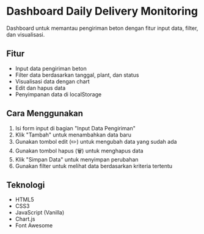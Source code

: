 # Dashboard Daily Delivery Monitoring

Dashboard untuk memantau pengiriman beton dengan fitur input data, filter, dan visualisasi.

## Fitur

- Input data pengiriman beton
- Filter data berdasarkan tanggal, plant, dan status
- Visualisasi data dengan chart
- Edit dan hapus data
- Penyimpanan data di localStorage

## Cara Menggunakan

1. Isi form input di bagian "Input Data Pengiriman"
2. Klik "Tambah" untuk menambahkan data baru
3. Gunakan tombol edit (✏️) untuk mengubah data yang sudah ada
4. Gunakan tombol hapus (🗑️) untuk menghapus data
5. Klik "Simpan Data" untuk menyimpan perubahan
6. Gunakan filter untuk melihat data berdasarkan kriteria tertentu

## Teknologi

- HTML5
- CSS3
- JavaScript (Vanilla)
- Chart.js
- Font Awesome
